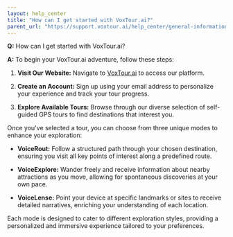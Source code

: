 ```yaml
---
layout: help_center
title: "How can I get started with VoxTour.ai?"
parent_url: "https://support.voxtour.ai/help_center/general-information.html"
---
```


**Q:** How can I get started with VoxTour.ai?

**A:** To begin your VoxTour.ai adventure, follow these steps:

1. **Visit Our Website:** Navigate to [VoxTour.ai](https://voxtour.ai/) to access our platform.

2. **Create an Account:** Sign up using your email address to personalize your experience and track your tour progress.

3. **Explore Available Tours:** Browse through our diverse selection of self-guided GPS tours to find destinations that interest you.

Once you've selected a tour, you can choose from three unique modes to enhance your exploration:

- **VoiceRout:** Follow a structured path through your chosen destination, ensuring you visit all key points of interest along a predefined route.

- **VoiceExplore:** Wander freely and receive information about nearby attractions as you move, allowing for spontaneous discoveries at your own pace.

- **VoiceLense:** Point your device at specific landmarks or sites to receive detailed narratives, enriching your understanding of each location.

Each mode is designed to cater to different exploration styles, providing a personalized and immersive experience tailored to your preferences.
